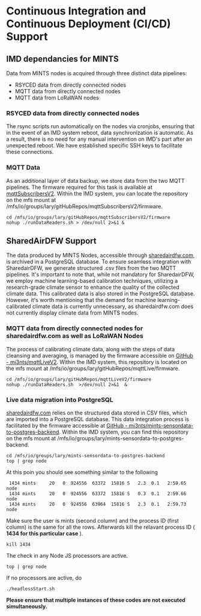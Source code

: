 

# Continuous Integration and Continuous Deployment (CI/CD) Support


## IMD dependancies for MINTS 
Data from MINTS nodes is acquired through three distinct data pipelines: 
- RSYCED data from directly connected nodes
- MQTT data from directly connected nodes
- MQTT data from LoRaWAN nodes



### RSYCED data from directly connected nodes
The rsync scripts run automatically on the nodes via cronjobs, ensuring that in the event of an IMD system reboot, data synchronization is automatic. As a result, there is no need for any manual intervention on IMD's part after an unexpected reboot. We have established specific SSH keys to facilitate these connections.


### MQTT Data 

As an additional layer of data backup, we store data from the two MQTT pipelines. The firmware required for this task is available at [mqttSubscribersV2](https://github.com/mi3nts/mqttSubscribersV2). Within the IMD system, you can locate the repository on the mfs mount at /mfs/io/groups/lary/gitHubRepos/mqttSubscribersV2/firmware.

```
cd /mfs/io/groups/lary/gitHubRepos/mqttSubscribersV2/firmware
nohup ./runDataReaders.sh > /dev/null 2>&1 &
```

## SharedAirDFW Support 
The data produced by MINTS Nodes, accessible through [sharedairdfw.com](https://www.sharedairdfw.com/), is archived in a PostgreSQL database. To ensure seamless integration with SharedairDFW, we generate structured .csv files from the two MQTT pipelines. It's important to note that, while not mandatory for SharedairDFW, we employ machine learning-based calibration techniques, utilizing a research-grade climate sensor to enhance the quality of the collected climate data. This calibrated data is also stored in the PostgreSQL database. However, it's worth mentioning that the demand for machine learning-calibrated climate data is currently unnecessary, as sharedairdfw.com does not currently display climate data from MINTS nodes.

### MQTT data from directly connected nodes for sharedairdfw.com as well as LoRaWAN Nodes
The process of calibrating climate data, along with the steps of data cleansing and averaging, is managed by the firmware accessible on [GitHub - mi3nts/mqttLiveV2](https://github.com/mi3nts/mqttLiveV2). Within the IMD system, this repository is located on the mfs mount at /mfs/io/groups/lary/gitHubRepos/mqttLive/firmware.
```
cd /mfs/io/groups/lary/gitHubRepos/mqttLiveV2/firmware
nohup ./runDataReaders.sh  >/dev/null 2>&1  &
```

### Live data migration into PostgreSQL
[sharedairdfw.com](https://www.sharedairdfw.com/) relies on the structured data stored in CSV files, which are imported into a PostgreSQL database. This data integration process is facilitated by the firmware accessible at [GitHub - mi3nts/mints-sensordata-to-postgres-backend](https://github.com/mi3nts/mints-sensordata-to-postgres-backend). Within the IMD system, you can find this repository on the mfs mount at /mfs/io/groups/lary/mints-sensordata-to-postgres-backend.
```
cd /mfs/io/groups/lary/mints-sensordata-to-postgres-backend
top | grep node
```
At this poin you should see something similar to the following 
```
 1434 mints     20   0  924556  63372  15816 S   2.3  0.1   2:59.65 node                                                                                                                                                                         
 1434 mints     20   0  924556  63372  15816 S   0.3  0.1   2:59.66 node                                                                                                                                                                         
 1434 mints     20   0  924556  63964  15816 S   2.3  0.1   2:59.73 node       
```

Make sure the user is mints (second column) and the process ID (first column) is the same for all the rows. Afterwards kill the relavant process ID ( **1434 for this particular case** ).
```
kill 1434
```

The check in any Node JS processors are active.

```
top | grep node
```

If no processors are active, do 
```
./headlessStart.sh
```

**Please ensure that multiple instances of these codes are not executed simultaneously.**




